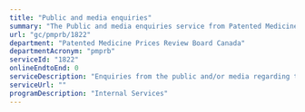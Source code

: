 ```yaml
---
title: "Public and media enquiries"
summary: "The Public and media enquiries service from Patented Medicine Prices Review Board Canada is not available end-to-end online, according to the GC Service Inventory."
url: "gc/pmprb/1822"
department: "Patented Medicine Prices Review Board Canada"
departmentAcronym: "pmprb"
serviceId: "1822"
onlineEndtoEnd: 0
serviceDescription: "Enquiries from the public and/or media regarding the organization"
serviceUrl: ""
programDescription: "Internal Services"
---
```

